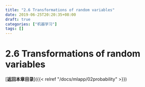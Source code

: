 ```yaml
---
title: "2.6 Transformations of random variables"
date: 2019-06-25T20:20:35+08:00
draft: true
categories: ["机器学习"]
tags: []
---
```


# 2.6 Transformations of random variables

[**返回本章目录**]({{< relref "/docs/mlapp/02probability" >}})

